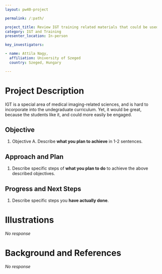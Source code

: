 ```yaml
---
layout: pw40-project

permalink: /:path/

project_title: Review IGT training related materials that could be used in training medicie students
category: IGT and Training
presenter_location: In-person

key_investigators:

- name: Attila Nagy,
  affiliation: University of Szeged
  country: Szeged, Hungary

---
```


# Project Description

<!-- Add a short paragraph describing the project. -->

IGT is a special area of medical imaging-related sciences, and is hard to incorporate into the undegraduate curriculum.
Yet, it would be great, because the students like it, and could more easily be engaged.

## Objective

<!-- Describe here WHAT you would like to achieve (what you will have as end result). -->

1.  Objective A. Describe **what you plan to achieve** in 1-2 sentences.

## Approach and Plan

<!-- Describe here HOW you would like to achieve the objectives stated above. -->

1.  Describe specific steps of **what you plan to do** to achieve the above described objectives.

## Progress and Next Steps

<!-- Update this section as you make progress, describing of what you have ACTUALLY DONE.
     If there are specific steps that you could not complete then you can describe them here, too. -->

1.  Describe specific steps you **have actually done**.

# Illustrations

<!-- Add pictures and links to videos that demonstrate what has been accomplished. -->

*No response*

# Background and References

<!-- If you developed any software, include link to the source code repository.
     If possible, also add links to sample data, and to any relevant publications. -->

*No response*
